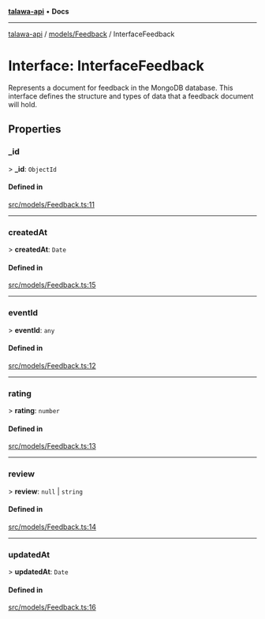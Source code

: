 [**talawa-api**](../../../README.md) • **Docs**

***

[talawa-api](../../../modules.md) / [models/Feedback](../README.md) / InterfaceFeedback

# Interface: InterfaceFeedback

Represents a document for feedback in the MongoDB database.
This interface defines the structure and types of data that a feedback document will hold.

## Properties

### \_id

\> **\_id**: `ObjectId`

#### Defined in

[src/models/Feedback.ts:11](https://github.com/PalisadoesFoundation/talawa-api/blob/1f38da5423898626c6ebfa24896a9c3d008195c6/src/models/Feedback.ts#L11)

***

### createdAt

\> **createdAt**: `Date`

#### Defined in

[src/models/Feedback.ts:15](https://github.com/PalisadoesFoundation/talawa-api/blob/1f38da5423898626c6ebfa24896a9c3d008195c6/src/models/Feedback.ts#L15)

***

### eventId

\> **eventId**: `any`

#### Defined in

[src/models/Feedback.ts:12](https://github.com/PalisadoesFoundation/talawa-api/blob/1f38da5423898626c6ebfa24896a9c3d008195c6/src/models/Feedback.ts#L12)

***

### rating

\> **rating**: `number`

#### Defined in

[src/models/Feedback.ts:13](https://github.com/PalisadoesFoundation/talawa-api/blob/1f38da5423898626c6ebfa24896a9c3d008195c6/src/models/Feedback.ts#L13)

***

### review

\> **review**: `null` \| `string`

#### Defined in

[src/models/Feedback.ts:14](https://github.com/PalisadoesFoundation/talawa-api/blob/1f38da5423898626c6ebfa24896a9c3d008195c6/src/models/Feedback.ts#L14)

***

### updatedAt

\> **updatedAt**: `Date`

#### Defined in

[src/models/Feedback.ts:16](https://github.com/PalisadoesFoundation/talawa-api/blob/1f38da5423898626c6ebfa24896a9c3d008195c6/src/models/Feedback.ts#L16)

